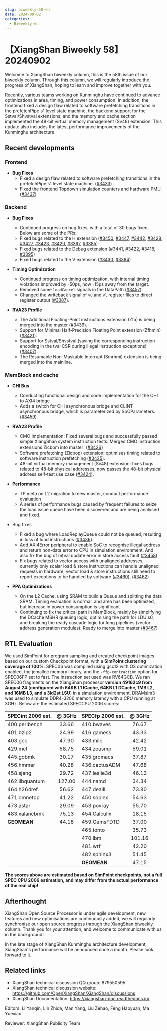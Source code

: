 ```yaml
---
slug: biweekly-58-en
date: 2024-09-02
categories:
  - Biweekly-en
---
```


# 【XiangShan Biweekly 58】20240902

Welcome to XiangShan biweekly column, this is the 58th issue of our biweekly column. Through this column, we will regularly introduce the progress of XiangShan, hoping to learn and improve together with you.

Recently, various teams working on Kunminghu have continued to advance optimizations in area, timing, and power consumption. In addition, the frontend fixed a design flaw related to software prefetching transitions in the prefetchPipe s1 level state machine, the backend support for the Sstval/Shvstval extensions, and the memory and cache section implemented the 48-bit virtual memory management (Sv48) extension. This update also includes the latest performance improvements of the Kunminghu architecture.

<!-- more -->
## Recent developments

### Frontend

- **Bug Fixes**
    - Fixed a design flaw related to software prefetching transitions in the prefetchPipe s1 level state machine. ([#3433](https://github.com/OpenXiangShan/XiangShan/pull/3433))
    - Fixed the frontend Topdown simulation counters and hardware PMU.  ([#3437](https://github.com/OpenXiangShan/XiangShan/pull/3437))

### Backend

- **Bug Fixes**
    - Continued progress on bug fixes, with a total of 30 bugs fixed. Below are some of the PRs:
    - Fixed bugs related to the H extension ([#3450](https://github.com/OpenXiangShan/XiangShan/pull/3450), [#3447](https://github.com/OpenXiangShan/XiangShan/pull/3447), [#3442](https://github.com/OpenXiangShan/XiangShan/pull/3442), [#3428](https://github.com/OpenXiangShan/XiangShan/pull/3428), [#3427](https://github.com/OpenXiangShan/XiangShan/pull/3427), [#3423](https://github.com/OpenXiangShan/XiangShan/pull/3423), [#3420](https://github.com/OpenXiangShan/XiangShan/pull/3420), [#3397](https://github.com/OpenXiangShan/XiangShan/pull/3397), [#3385](https://github.com/OpenXiangShan/XiangShan/pull/3385))
    - Fixed bugs related to the Debug extension ([#3441](https://github.com/OpenXiangShan/XiangShan/pull/3441), [#3422](https://github.com/OpenXiangShan/XiangShan/pull/3422), [#3418](https://github.com/OpenXiangShan/XiangShan/pull/3418), [#3395](https://github.com/OpenXiangShan/XiangShan/pull/3395))
    - Fixed bugs related to the V extension ([#3430](https://github.com/OpenXiangShan/XiangShan/pull/3430), [#3384](https://github.com/OpenXiangShan/XiangShan/pull/3384))

- **Timing Optimization**
    - Continued progress on timing optimization, with internal timing violations improved by -50ps, now -15ps away from the target.
    - Removed some `loadCancel` signals in the DataPath ([#3457](https://github.com/OpenXiangShan/XiangShan/pull/3457)).
    - Changed the writeback signal of `v0` and `vl` register files to direct register output ([#3387](https://github.com/OpenXiangShan/XiangShan/pull/3387)).

- **RVA23 Profile**
    - The Additional Floating-Point instructions extension (Zfa) is being merged into the master ([#3439](https://github.com/OpenXiangShan/XiangShan/pull/3439)).
    - Support for Minimal Half-Precision Floating Point extension (Zfhmin) ([#3421](https://github.com/OpenXiangShan/XiangShan/pull/3421)).
    - Support for Sstval/Shvstval (saving the corresponding instruction encoding in the tval CSR during illegal instruction exceptions) ([#3407](https://github.com/OpenXiangShan/XiangShan/pull/3407)).
    - The Resumable Non-Maskable Interrupt (Smrnmi) extension is being merged into the mainline.

### MemBlock and cache


- **CHI Bus**
    - Conducting functional design and code implementation for the CHI to AXI4 bridge
    - Adds a switch for CHI asynchronous bridge and CLINT asynchronous bridge, which is parameterized by SoCParameters. ([#3459](https://github.com/OpenXiangShan/XiangShan/pull/3459))

- **RVA23 Profile**
    - CMO Implementation: Fixed several bugs and successfully passed simple XiangShan system instruction tests. Merged CMO instruction extensions Zicbom into master（[#3426](https://github.com/OpenXiangShan/XiangShan/pull/3426)）
    - Software prefetching (Zicbop) extension: optimises timing related to software instruction prefetching ([#3425](https://github.com/OpenXiangShan/XiangShan/pull/3425)).
    - 48-bit virtual memory management (Sv48) extension: fixes bugs related to 48-bit physical addresses, now passes the 48-bit physical address self-test use case ([#3424](https://github.com/OpenXiangShan/XiangShan/pull/3424)).

- **Performance**
    - TP meta on L2 migration to new master, conduct performance evaluation
    - A series of performance bugs caused by frequent failures to seize the load issue queue have been discovered and are being analysed and fixed.

- Bug fixes
    - Fixed a bug where LoadReplayQueue could not be queued, resulting in loss of load instructions ([#3436](https://github.com/OpenXiangShan/XiangShan/pull/3436)).
    - Add AXI4Error peripheral to enable SoC to recognise illegal address and return non-data error to CPU in simulation environment. And also fix the bug of mtval update error in store access fault ([#3458](https://github.com/OpenXiangShan/XiangShan/pull/3458))
    - Fix bugs related to vector access with unaligned addresses, currently only scalar load & store instructions can handle unaligned requests in hardware, vector load & store instructions still need to report exceptions to be handled by software ([#3460](https://github.com/OpenXiangShan/XiangShan/pull/3460)), ([#3462](https://github.com/OpenXiangShan/XiangShan/pull/3462))

- **PPA Optimizations**
    - On the L2 Cache, using SRAM to build a Queue and splitting the data SRAM. Timing evaluation is normal, and area has been optimized, but increase in power consumption is significant
    - Continuing to fix the critical path in MemBlock, mainly by simplifying the DCache MSHR queuing logic, optimising the path for LDU s0, and breaking the ready cascade logic for long pipelines (vector address generation modules). Ready to merge into master ([#3467](https://github.com/OpenXiangShan/XiangShan/pull/3467))

## RTL Evaluation

We used SimPoint for program sampling and created checkpoint images based on our custom Checkpoint format, with a **SimPoint clustering coverage of 100%**. SPEC06 was compiled using gcc12 with O3 optimization enabled, the jemalloc memory library, and the `-ffp-contraction` option for SPEC06FP set to fast. The instruction set used was RV64GCB. We ran SPEC06 fragments on the XiangShan processor **version 49162c9 from August 24** (**configured with 64KB L1 ICache, 64KB L1 DCache, 1MB L2, and 16MB L3, and a 3ld2st LSU**) in a simulation environment. DRAMsim3 was used to simulate DDR4-3200 memory latency with a CPU running at 3GHz. Below are the estimated SPECCPU 2006 scores:

| SPECint 2006 est. | @ 3GHz | SPECfp 2006 est.  | @ 3GHz |
| :---------------- | :----: | :---------------- | :----: |
| 400.perlbench     | 33.66  | 410.bwaves        | 76.67  |
| 401.bzip2         | 24.99  | 416.gamess        | 43.33  |
| 403.gcc           | 47.90  | 433.milc          | 42.42  |
| 429.mcf           | 58.75  | 434.zeusmp        | 59.01  |
| 445.gobmk         | 30.17  | 435.gromacs       | 37.87  |
| 456.hmmer         | 40.28  | 436.cactusADM     | 47.68  |
| 458.sjeng         | 29.72  | 437.leslie3d      | 46.13  |
| 462.libquantum    | 127.00 | 444.namd          | 34.34  |
| 464.h264ref       | 56.62  | 447.dealII        | 73.80  |
| 471.omnetpp       | 41.22  | 450.soplex        | 54.63  |
| 473.astar         | 29.09  | 453.povray        | 55.70  |
| 483.xalancbmk     | 75.13  | 454.Calculix      | 18.15  |
| **GEOMEAN**       | 44.18  | 459.GemsFDTD      | 37.00  |
|                   |        | 465.tonto         | 35.73  |
|                   |        | 470.lbm           | 101.16 |
|                   |        | 481.wrf           | 42.20  |
|                   |        | 482.sphinx3       | 51.45  |
|                   |        | **GEOMEAN**       | 47.15  |

**The scores above are estimated based on SimPoint checkpoints, not a full SPEC CPU 2006 estimation, and may differ from the actual performance of the real chip!**

## Afterthought

XiangShan Open Source Processor is under agile development, new features and new optimisations are continuously added, we will regularly synchronise our open source progress through the XiangShan biweekly column. Thank you for your attention, and welcome to communicate with us in the background!

In the late stage of XiangShan Kunminghu architecture development, XiangShan's performance will be announced once a month. Please look forward to it.

## Related links

* XiangShan technical discussion QQ group: 879550595
* XiangShan technical discussion website: https://github.com/OpenXiangShan/XiangShan/discussions
* XiangShan Documentation: https://xiangshan-doc.readthedocs.io/

Editors: Li Yanqin, Lin Zhida, Man Yang, Liu Zehao, Feng Haoyuan, Ma Yuexiao

Reviewer: XiangShan Publicity Team
